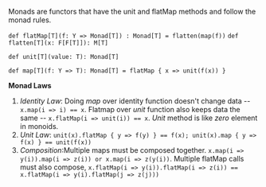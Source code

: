 Monads are functors that have the unit and flatMap methods and follow the monad rules.

```def flatMap[T](f: Y => Monad[T]) : Monad[T] = flatten(map(f))```
```def flatten[T](x: F[F[T]]): M[T]```

```def unit[T](value: T): Monad[T]```

```def map[T](f: Y => T): Monad[T] = flatMap { x => unit(f(x)) }```

**Monad Laws**
1. _Identity Law_: Doing _map_ over identity function doesn't change data -- ```x.map(i => i) == x```. Flatmap over _unit_ function also keeps data the same -- ```x.flatMap(i => unit(i)) == x```. _Unit_ method is like _zero_ element in monoids.
2. _Unit Law_: ```unit(x).flatMap { y => f(y) } == f(x); unit(x).map { y => f(x) } == unit(f(x))```
3. _Composition_:Multiple maps must be composed together. ```x.map(i => y(i)).map(i => z(i)) or x.map(i => z(y(i))```. Multiple flatMap calls must also compose, ```x.flatMap(i => y(i)).flatMap(i => z(i)) == x.flatMap(i => y(i).flatMap(j => z(j)))```

